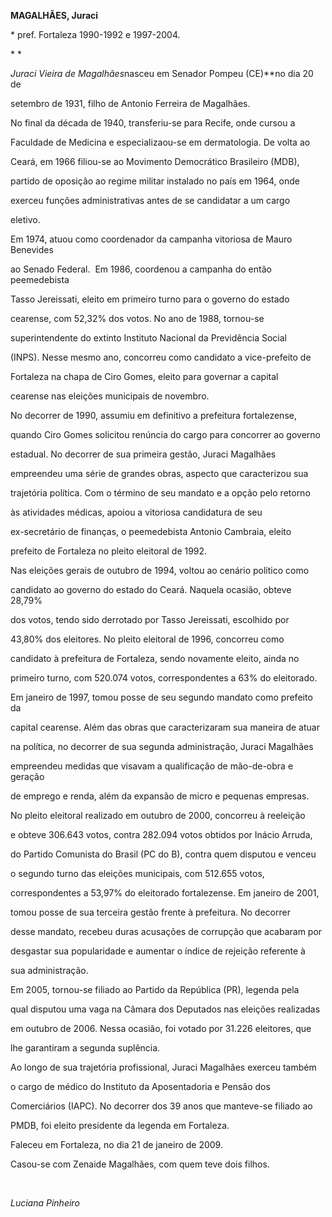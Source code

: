 **MAGALHÃES, Juraci**



\* pref. Fortaleza 1990-1992 e 1997-2004.



* *



*Juraci Vieira de Magalhães*nasceu em Senador Pompeu (CE)**no dia 20 de

setembro de 1931, filho de Antonio Ferreira de Magalhães.



No final da década de 1940, transferiu-se para Recife, onde cursou a

Faculdade de Medicina e especializaou-se em dermatologia. De volta ao

Ceará, em 1966 filiou-se ao Movimento Democrático Brasileiro (MDB),

partido de oposição ao regime militar instalado no país em 1964, onde

exerceu funções administrativas antes de se candidatar a um cargo

eletivo.



Em 1974, atuou como coordenador da campanha vitoriosa de Mauro Benevides

ao Senado Federal.  Em 1986, coordenou a campanha do então peemedebista

Tasso Jereissati, eleito em primeiro turno para o governo do estado

cearense, com 52,32% dos votos. No ano de 1988, tornou-se

superintendente do extinto Instituto Nacional da Previdência Social

(INPS). Nesse mesmo ano, concorreu como candidato a vice-prefeito de

Fortaleza na chapa de Ciro Gomes, eleito para governar a capital

cearense nas eleições municipais de novembro.



No decorrer de 1990, assumiu em definitivo a prefeitura fortalezense,

quando Ciro Gomes solicitou renúncia do cargo para concorrer ao governo

estadual. No decorrer de sua primeira gestão, Juraci Magalhães

empreendeu uma série de grandes obras, aspecto que caracterizou sua

trajetória política. Com o término de seu mandato e a opção pelo retorno

às atividades médicas, apoiou a vitoriosa candidatura de seu

ex-secretário de finanças, o peemedebista Antonio Cambraia, eleito

prefeito de Fortaleza no pleito eleitoral de 1992.



Nas eleições gerais de outubro de 1994, voltou ao cenário político como

candidato ao governo do estado do Ceará. Naquela ocasião, obteve 28,79%

dos votos, tendo sido derrotado por Tasso Jereissati, escolhido por

43,80% dos eleitores. No pleito eleitoral de 1996, concorreu como

candidato à prefeitura de Fortaleza, sendo novamente eleito, ainda no

primeiro turno, com 520.074 votos, correspondentes a 63% do eleitorado.



Em janeiro de 1997, tomou posse de seu segundo mandato como prefeito da

capital cearense. Além das obras que caracterizaram sua maneira de atuar

na política, no decorrer de sua segunda administração, Juraci Magalhães

empreendeu medidas que visavam a qualificação de mão-de-obra e geração

de emprego e renda, além da expansão de micro e pequenas empresas.



No pleito eleitoral realizado em outubro de 2000, concorreu à reeleição

e obteve 306.643 votos, contra 282.094 votos obtidos por Inácio Arruda,

do Partido Comunista do Brasil (PC do B), contra quem disputou e venceu

o segundo turno das eleições municipais, com 512.655 votos,

correspondentes a 53,97% do eleitorado fortalezense. Em janeiro de 2001,

tomou posse de sua terceira gestão frente à prefeitura. No decorrer

desse mandato, recebeu duras acusações de corrupção que acabaram por

desgastar sua popularidade e aumentar o índice de rejeição referente à

sua administração.



Em 2005, tornou-se filiado ao Partido da República (PR), legenda pela

qual disputou uma vaga na Câmara dos Deputados nas eleições realizadas

em outubro de 2006. Nessa ocasião, foi votado por 31.226 eleitores, que

lhe garantiram a segunda suplência.



Ao longo de sua trajetória profissional, Juraci Magalhães exerceu também

o cargo de médico do Instituto da Aposentadoria e Pensão dos

Comerciários (IAPC). No decorrer dos 39 anos que manteve-se filiado ao

PMDB, foi eleito presidente da legenda em Fortaleza.



Faleceu em Fortaleza, no dia 21 de janeiro de 2009.



Casou-se com Zenaide Magalhães, com quem teve dois filhos.



 



*Luciana Pinheiro*



 



